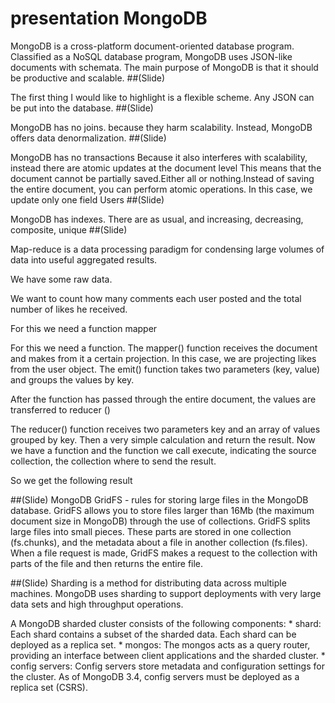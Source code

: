 # presentation MongoDB

MongoDB is a cross-platform document-oriented database program. 
Classified as a NoSQL database program, MongoDB uses JSON-like documents with schemata.
The main purpose of MongoDB is that it should be productive and scalable.
##(Slide)

The first thing I would like to highlight is a flexible scheme.
Any JSON can be put into the database. 
##(Slide)

MongoDB has no joins. because they harm scalability.
Instead, MongoDB offers data denormalization.
##(Slide)

MongoDB has no transactions
Because it also interferes with scalability, instead there are atomic updates at the document level
This means that the document cannot be partially saved.Either all or nothing.Instead of saving the entire document, you can perform atomic operations. In this case, we update only one field Users
##(Slide)

MongoDB has indexes.
There are as usual, and increasing, decreasing, composite, unique
##(Slide)

Map-reduce is a data processing paradigm for condensing large volumes of data into useful aggregated results. 

We have some raw data.

We want to count how many comments each user posted and the total number of likes he received.

For this we need a function mapper

For this we need a function. The mapper() function receives the document and makes from it a certain projection. In this case, we are projecting likes from the user object. The emit() function takes two parameters (key, value) and groups the values by key.

After the function has passed through the entire document, the values are transferred to reducer ()

The reducer() function receives two parameters key and an array of values grouped by key.
Then a very simple calculation and return the result.
Now we have a function and the function we call execute, indicating the source collection, the collection where to send the result.

So we get the following result

##(Slide)
MongoDB GridFS - rules for storing large files in the MongoDB database. GridFS allows you to store files larger than 16Mb (the maximum document size in MongoDB) through the use of collections. GridFS splits large files into small pieces. These parts are stored in one collection (fs.chunks), and the metadata about a file in another collection (fs.files). When a file request is made, GridFS makes a request to the collection with parts of the file and then returns the entire file.

##(Slide)
Sharding is a method for distributing data across multiple machines. MongoDB uses sharding to support deployments with very large data sets and high throughput operations.

 A MongoDB sharded cluster consists of the following components:
	*	shard: Each shard contains a subset of the sharded data. Each shard can be deployed as a replica set.
	*	mongos: The mongos acts as a query router, providing an interface between client applications and the sharded cluster.
	*	config servers: Config servers store metadata and configuration settings for the cluster. As of MongoDB 3.4, config servers must be deployed as a replica set (CSRS).